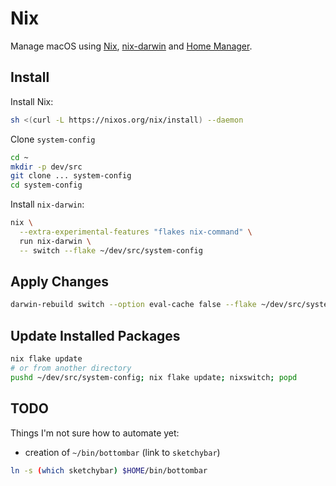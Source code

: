 # Nix

Manage macOS using [Nix](https://nixos.org/nix/), [nix-darwin](https://github.com/LnL7/nix-darwin) and [Home Manager](https://github.com/nix-community/home-manager).

## Install

Install Nix:

```bash
sh <(curl -L https://nixos.org/nix/install) --daemon
```

Clone `system-config`

```bash
cd ~
mkdir -p dev/src
git clone ... system-config
cd system-config
```

Install `nix-darwin`:

```bash
nix \
  --extra-experimental-features "flakes nix-command" \
  run nix-darwin \
  -- switch --flake ~/dev/src/system-config
```

## Apply Changes

```bash
darwin-rebuild switch --option eval-cache false --flake ~/dev/src/system-config/.#
```

## Update Installed Packages

```bash
nix flake update
# or from another directory
pushd ~/dev/src/system-config; nix flake update; nixswitch; popd
```

## TODO

Things I'm not sure how to automate yet:

- creation of `~/bin/bottombar` (link to `sketchybar`)

```bash
ln -s (which sketchybar) $HOME/bin/bottombar
```
